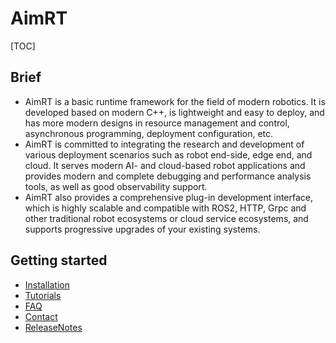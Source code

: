 # AimRT

[TOC]

## Brief
- AimRT is a basic runtime framework for the field of modern robotics. It is developed based on modern C++, is lightweight and easy to deploy, and has more modern designs in resource management and control, asynchronous programming, deployment configuration, etc.
- AimRT is committed to integrating the research and development of various deployment scenarios such as robot end-side, edge end, and cloud. It serves modern AI- and cloud-based robot applications and provides modern and complete debugging and performance analysis tools, as well as good observability support.
- AimRT also provides a comprehensive plug-in development interface, which is highly scalable and compatible with ROS2, HTTP, Grpc and other traditional robot ecosystems or cloud service ecosystems, and supports progressive upgrades of your existing systems.

## Getting started

- [Installation](document/Installation.md)
- [Tutorials](document/Tutorials.md)
- [FAQ](document/FAQ.md)
- [Contact](document/Contact.md)
- [ReleaseNotes](document/ReleaseNotes.md)
